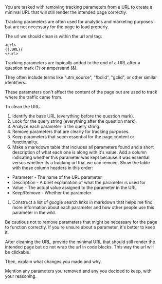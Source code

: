 You are tasked with removing tracking parameters from a URL to create a minimal URL that will still render the intended page correctly. 

Tracking parameters are often used for analytics and marketing purposes but are not necessary for the page to load properly.

The url we should clean is within the url xml tag:

```
<url>
{{.URL}}
</url>
```

Tracking parameters are typically added to the end of a URL after a question mark (?) or ampersand (&). 

They often include terms like "utm_source", "fbclid", "gclid", or other similar identifiers.

These parameters don't affect the content of the page but are used to track where the traffic came from.

To clean the URL:

1. Identify the base URL (everything before the question mark).
1. Look for the query string (everything after the question mark).
1. Analyze each parameter in the query string.
1. Remove parameters that are clearly for tracking purposes.
1. Keep parameters that seem essential for the page content or functionality.
1. Make a markdown table that includes all parameters found and a short description of what each one is along with it's value.  Add a column indicating whether this parameter was kept because it was essential versus whether its a tracking url that we can remove.  Show the table with these column headers in this order:
  - Parameter - The name of the URL parameter
  - Description - A brief explanation of what the parameter is used for
  - Value - The actual value assigned to the parameter in the URL
  - Keep/Remove - Whether the parameter
1. Construct a list of google search links in markdown that helps me find more information about each parameter and how other people use this parameter in the wild.

Be cautious not to remove parameters that might be necessary for the page to function correctly. If you're unsure about a parameter, it's better to keep it.

After cleaning the URL, provide the minimal URL that should still render the intended page but do not wrap the url in code blocks.  This way the url will be clickable.

Then, explain what changes you made and why.

Mention any parameters you removed and any you decided to keep, with your reasoning.
